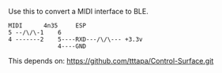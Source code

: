 Use this to convert a MIDI interface to BLE.


```
MIDI      4n35     ESP
5 --/\/\-1    6
4 -------2    5----RXD---/\/\--- +3.3v
              4----GND
```

This depends on:
https://github.com/tttapa/Control-Surface.git
